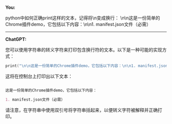 **You:**

python中如何正确print这样的文本，记得将\\n变成换行： \\n\\n这是一份简单的Chrome插件demo，它包括以下内容：\\n\\n1. manifest.json文件（必需）

* * *

**ChatGPT:**

您可以使用字符串的转义字符来打印包含换行符的文本。以下是一种可能的实现方式：

```swift
print("\n\n这是一份简单的Chrome插件demo，它包括以下内容：\n\n1. manifest.json文件（必需）")
```

这将在控制台上打印出以下文本：

```markdown

这是一份简单的Chrome插件demo，它包括以下内容：

1. manifest.json文件（必需）
```

请注意，在字符串中使用双引号将字符串括起来，以便转义字符被解释并正确打印。